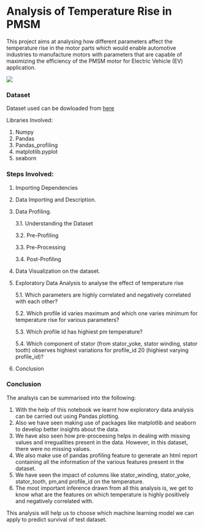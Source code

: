   
# Analysis of Temperature Rise in PMSM 

This project aims at analysing how different parameters affect the temperature rise in the motor parts which would enable automotive industries to manufacture motors with parameters that are capable of maximizing the efficiency of the PMSM motor for Electric Vehicle (EV) application.

<img src="https://d1c4d7gnm6as1q.cloudfront.net/Pictures/480xany/4/7/1/10471_tn_csr-tq600-innotrans2014.jpg" align="center">

### Dataset

Dataset used can be dowloaded from [here](https://www.kaggle.com/wkirgsn/electric-motor-temperature) 

Libraries Involved: 

1. Numpy
2. Pandas
3. Pandas_profiling
4. matplotlib.pyplot
5. seaborn 

### Steps Involved: 

1. Importing Dependencies
2. Data Importing and Description.
3. Data Profiling.

   3.1.  Understanding the Dataset
   
   3.2.  Pre-Profiling


   3.3.  Pre-Processing


   3.4.  Post-Profiling
4. Data Visualization on the dataset.
5. Exploratory Data Analysis to analyse the effect of temperature rise

   5.1. Which parameters are highly correlated and negatively correlated with each other?

   5.2. Which profile id varies maximum and which one varies minimum for temperature rise for various parameters?

   5.3. Which profile id has highiest pm temperature?

   5.4. Which component of stator (from stator_yoke, stator winding, stator tooth) observes highiest variations for profile_id 20 (highiest varying profile_id)?
6. Conclusion 

### Conclusion
The analsyis can be summarised into the following: 

1. With the help of this notebook we learnt how exploratory data analysis can be carried out using Pandas plotting.
2. Also we have seen making use of packages like matplotlib and seaborn to develop better insights about the data.
3. We have also seen how pre-proceesing helps in dealing with missing values and irregualities present in the data. However, in this dataset, there were no missing values.
4. We also make use of pandas profiling feature to generate an html report containing all the information of the various features present in the dataset.
5. We have seen the impact of columns like stator_winding, stator_yoke, stator_tooth, pm,and profile_id on the temperature.
6. The most important inference drawn from all this analysis is, we get to know what are the features on which temperature is highly positively and negatively correlated with.

This analysis will help us to choose which machine learning model we can apply to predict survival of test dataset.
